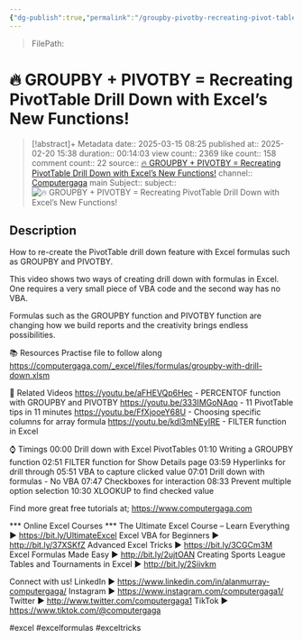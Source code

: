 ```yaml
---
{"dg-publish":true,"permalink":"/groupby-pivotby-recreating-pivot-table-drill/"}
---
```


>FilePath: 

# 🔥 GROUPBY + PIVOTBY = Recreating PivotTable Drill Down with Excel’s New Functions!
> [!abstract]+ Metadata
> date:: 2025-03-15 08:25
> published at:: 2025-02-20 15:38
> duration:: 00:14:03
> view count:: 2369
> like count:: 158
> comment count:: 22
> source:: [🔥 GROUPBY + PIVOTBY = Recreating PivotTable Drill Down with Excel’s New Functions!](https://www.youtube.com/watch?v=gO3fVPVbj18)
> channel:: [Computergaga](https://www.youtube.com/channel/UCd8GVoiUzlWtGHllMI5hmsA)
> main Subject::
> subject::
![🔥 GROUPBY + PIVOTBY = Recreating PivotTable Drill Down with Excel’s New Functions!](https://www.youtube.com/watch?v=gO3fVPVbj18)

## Description
How to re-create the PivotTable drill down feature with Excel formulas such as GROUPBY and PIVOTBY.

This video shows two ways of creating drill down with formulas in Excel. One requires a very small piece of VBA code and the second way has no VBA.

Formulas such as the GROUPBY function and PIVOTBY function are changing how we build reports and the creativity brings endless possibilities.

📚 Resources
Practise file to follow along
https://computergaga.com/_excel/files/formulas/groupby-with-drill-down.xlsm

🎥 Related Videos
https://youtu.be/aFHEVQp6Hec - PERCENTOF function with GROUPBY and PIVOTBY
https://youtu.be/333IMGoNAqo - 11 PivotTable tips in 11 minutes
https://youtu.be/FfXjooeY68U - Choosing specific columns for array formula
https://youtu.be/kdl3mNEyIRE - FILTER function in Excel

⌚ Timings
00:00 Drill down with Excel PivotTables
01:10 Writing a GROUPBY function
02:51 FILTER function for Show Details page
03:59 Hyperlinks for drill through
05:51 VBA to capture clicked value
07:01 Drill down with formulas - No VBA
07:47 Checkboxes for interaction
08:33 Prevent multiple option selection
10:30 XLOOKUP to find checked value

Find more great free tutorials at; https://www.computergaga.com

*** Online Excel Courses ***
The Ultimate Excel Course – Learn Everything ► https://bit.ly/UltimateExcel
Excel VBA for Beginners ► http://bit.ly/37XSKfZ
Advanced Excel Tricks ► https://bit.ly/3CGCm3M
Excel Formulas Made Easy ► http://bit.ly/2ujtOAN
Creating Sports League Tables and Tournaments in Excel ► http://bit.ly/2Siivkm

Connect with us!
LinkedIn ► https://www.linkedin.com/in/alanmurray-computergaga/
Instagram ► https://www.instagram.com/computergaga1/
Twitter ► http://www.twitter.com/computergaga1
TikTok ► https://www.tiktok.com/@computergaga

#excel #excelformulas #exceltricks

